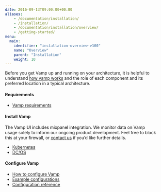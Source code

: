 ```yaml
---
date: 2016-09-13T09:00:00+00:00
aliases:
    - /documentation/installation/
    - /installation/
    - /documentation/installation/overview/
    - /getting-started/
menu:
  main:
    identifier: "installation-overview-v100"
    name: "Overview"
    parent: "Installation"
    weight: 10
---
```

Before you get Vamp up and running on your architecture, it is helpful to understand [how vamp works](/documentation/how-vamp-works/architecture-and-components) and the role of each component and its preferred location in a typical architecture.

#### Requirements

* [Vamp requirements](/documentation/how-vamp-works/requirements)

#### Install Vamp
The Vamp UI includes mixpanel integration. We monitor data on Vamp usage solely to inform our ongoing product development. Feel free to block this at your firewall, or [contact us](/contact) if you’d like further details.

* [Kubernetes](/documentation/installation/kubernetes)
* [DC/OS](/documentation/installation/dcos)

#### Configure Vamp

* [How to configure Vamp](/documentation/configure/v1.0.0/configure-vamp/)
* [Example configurations](/documentation/configure/v1.0.0/example-configurations/)
* [Configuration reference](/documentation/configure/v1.0.0/configuration-reference/)
